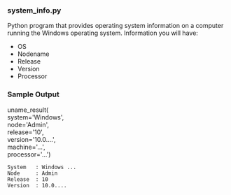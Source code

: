 ### system_info.py

Python program that provides operating system information on a computer running the Windows operating system.
Information you will have:
* OS
* Nodename
* Release
* Version
* Processor

### Sample Output
uname_result(  
              system='Windows',  
              node='Admin',  
              release='10',  
              version='10.0....',  
              machine='...',  
              processor='...')  
              
    System   : Windows ...
    Node     : Admin
    Release  : 10
    Version  : 10.0....
